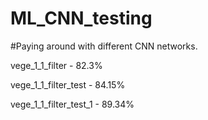 # ML_CNN_testing

#Paying around with different CNN networks.

vege_1_1_filter - 82.3%

vege_1_1_filter_test - 84.15%

vege_1_1_filter_test_1 - 89.34%
